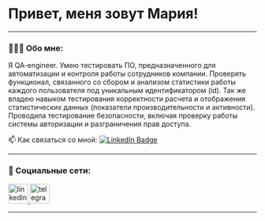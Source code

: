 # Привет, меня зовут Мария!

---

### 💁🏽‍♀️ Обо мне:

Я QA-engineer. Умею тестировать ПО, предназначенного для автоматизации и контроля работы сотрудников компании. Проверять функционал, связанного со сбором и анализом статистики работы каждого пользователя под уникальным идентификатором (id). Так же владею навыком тестирования корректности расчета и отображения статистических данных (показатели производительности и активности). Проводила тестирование безопасности, включая проверку работы системы авторизации и разграничения прав доступа.

📫 Как связаться со мной: [![LinkedIn Badge](https://img.shields.io/badge/-@mgarkusha-blue?style=flat&logo=LinkedIn&logoColor=white)](https://www.linkedin.com/in/mgarkusha/) 

---
### 🤝 Социальные сети:

  <div id="badges">
    <a href="https://www.linkedin.com/in/mgarkusha/" target="_blank">
      <img src="https://cdn-icons-png.flaticon.com/512/2504/2504799.png" width="40" height="40" alt="linkedin" />
    </a>
    <a href="https://t.me/mgarkusha1" target="_blank">
      <img src="https://cdn-icons-png.flaticon.com/512/2111/2111646.png" width="40" height="40" alt="telegram" />
    </a>
  </div>

---
